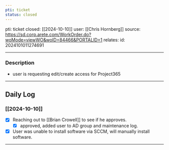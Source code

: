 ```yaml
---
pti: ticket
status: closed
---
```

pti: ticket 
closed: [[2024-10-10]]
user: [[Chris Hornberg]]
source: https://sd.corp.arete.com/WorkOrder.do?woMode=viewWO&woID=84466&PORTALID=1
relates: 
id: 2024101011274691

---
### Description
- user is requesting edit/create access for Project365
---
## Daily Log
### [[2024-10-10]]
- [x] Reaching out to [[Brian Crowell]] to see if he approves.
	- [x] approved, added user to AD group and maintenance log. 
- [x] User was unable to install software via SCCM, will manually install software.
---